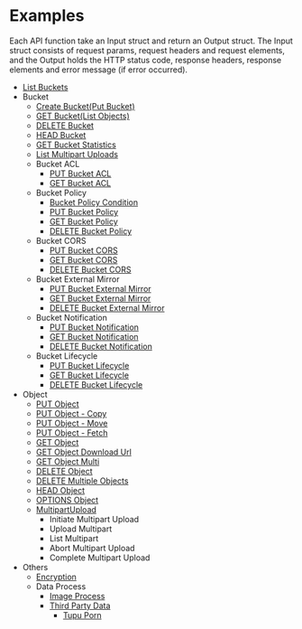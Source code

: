 # Examples

Each API function take an Input struct and return an Output struct. The Input struct consists of request params, request headers and request elements, and the Output holds the HTTP status code, response headers, response elements and error message (if error occurred).

- [List Buckets](./example/list_buckets.md)
- Bucket
    - [Create Bucket(Put Bucket)](./example/create_bucket.md)
    - [GET Bucket(List Objects)](example/list_objects.md)
    - [DELETE Bucket](./example/delete_bucket.md)
    - [HEAD Bucket](./example/head_bucket.md)
    - [GET Bucket Statistics](./example/get_bucket_statistics.md)
    - [List Multipart Uploads](./example/list_multipart_uploads.md)
    - Bucket ACL
        - [PUT Bucket ACL](example/put_bucket_acl.md)
        - [GET Bucket ACL](./example/get_bucket_acl.md)
    - Bucket Policy
        - [Bucket Policy Condition](https://docs.qingcloud.com/qingstor/api/bucket/policy/policy_condition.html)
        - [PUT Bucket Policy](./example/put_bucket_policy.md)
        - [GET Bucket Policy](./example/get_bucket_policy.md)
        - [DELETE Bucket Policy](./example/delete_bucket_policy.md)
    - Bucket CORS
        - [PUT Bucket CORS](./example/put_bucket_cors.md)
        - [GET Bucket CORS](./example/get_bucket_cors.md)
        - [DELETE Bucket CORS](./example/delete_bucket_cors.md)
    - Bucket External Mirror
        - [PUT Bucket External Mirror](./example/put_bucket_external_mirror.md)
        - [GET Bucket External Mirror](./example/get_bucket_external_mirror.md)
        - [DELETE Bucket External Mirror](./example/delete_bucket_external_mirror.md)
    - Bucket Notification
        - [PUT Bucket Notification](./example/put_bucket_notification.md)
        - [GET Bucket Notification](./example/get_bucket_notification.md)
        - [DELETE Bucket Notification](./example/delete_bucket_notification.md)
    - Bucket Lifecycle
        - [PUT Bucket Lifecycle](./example/put_bucket_lifecycle.md)
        - [GET Bucket Lifecycle](./example/get_bucket_lifecycle.md)
        - [DELETE Bucket Lifecycle](./example/delete_bucket_lifecycle.md)
- Object
    - [PUT Object](example/put_object.md)
    - [PUT Object - Copy](example/put_object_copy.md)
    - [PUT Object - Move](example/put_object_move.md)
    - [PUT Object - Fetch](./example/put_object_fetch.md)
    - [GET Object](example/get_object.md)
    - [GET Object Download Url](example/get_object_url.md)
    - [GET Object Multi](example/get_object_by_segment.md)
    - [DELETE Object](example/delete_object.md)
    - [DELETE Multiple Objects](example/delete_multiple_object.md)
    - [HEAD Object](./example/head_object.md)
    - [OPTIONS Object](./example/options_object.md)
    - [MultipartUpload](example/multipart_upload.md)
       - Initiate Multipart Upload
       - Upload Multipart
       - List Multipart
       - Abort Multipart Upload
       - Complete Multipart Upload
- Others
    - [Encryption](example/encryption.md)
    - Data Process
        - [Image Process](./example/image_process.md)
        - [Third Party Data](https://docs.qingcloud.com/qingstor/data_process/third_party/)
            - [Tupu Porn](https://docs.qingcloud.com/qingstor/data_process/third_party/tupu_porn.html)